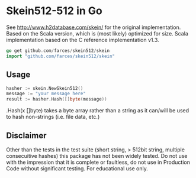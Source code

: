 # Skein512-512 in Go
See http://www.h2database.com/skein/ for the original implementation. Based on the Scala version, which is (most likely) optimized for size. Scala implementation based on the C reference implementation v1.3.<br>

```go
go get github.com/farces/skein512/skein
import "github.com/farces/skein512/skein"
```

## Usage

```go
hasher := skein.NewSkein512()
message := "your message here"
result := hasher.Hash([]byte(message))
```

.Hash(x []byte) takes a byte array rather than a string as it can/will be used to hash non-strings (i.e. file data, etc.)


## Disclaimer
Other than the tests in the test suite (short string, > 512bit string, multiple consecuitive hashes) this package has not been widely tested. Do not use with the impression that it is complete or faultless, do not use in Production Code without significant testing. For educational use only.
